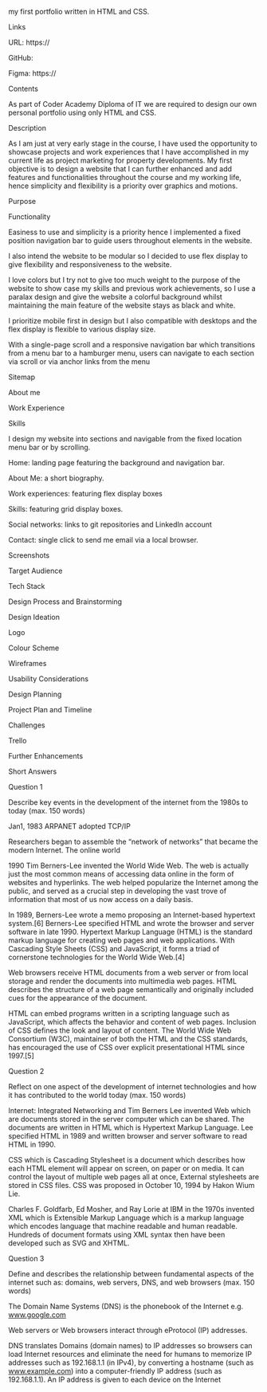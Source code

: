 my first portfolio written in HTML and CSS. 

  

Links 

URL: https:// 

GitHub:  

Figma: https:// 

 

Contents 

As part of Coder Academy Diploma of IT we are required to design our own personal portfolio using only HTML and CSS.  

Description 

As I am just at very early stage in the course, I have used the opportunity to showcase projects and work experiences that I have accomplished in my current life as project marketing for property developments. My first objective is to design a website that I can further enhanced and add features and functionalities throughout the course and my working life, hence simplicity and flexibility is a priority over graphics and motions.  

Purpose 

Functionality 

Easiness to use and simplicity is a priority hence I implemented a fixed position navigation bar to guide users throughout elements in the website.  

I also intend the website to be modular so I decided to use flex display to give flexibility and responsiveness to the website.  

I love colors but I try not to give too much weight to the purpose of the website to show case my skills and previous work achievements, so I use a paralax design and give the website a colorful background whilst maintaining the main feature of the website stays as black and white. 

I prioritize mobile first in design but I also compatible with desktops and the flex display is flexible to various display size.  

With a single-page scroll and a responsive navigation bar which transitions from a menu bar to a hamburger menu, users can navigate to each section via scroll or via anchor links from the menu 

Sitemap 

About me 

Work Experience 

Skills 

I design my website into sections and navigable from the fixed location menu bar or by scrolling.  

Home: landing page featuring the background and navigation bar. 

About Me: a short biography. 

Work experiences: featuring flex display boxes 

Skills: featuring grid display boxes. 

Social networks: links to git repositories and LinkedIn account 

Contact: single click to send me email via a local browser. 

 

Screenshots 

 

Target Audience 

Tech Stack 

Design Process and Brainstorming 

Design Ideation 

Logo 

Colour Scheme 

Wireframes 

Usability Considerations 

Design Planning 

Project Plan and Timeline 

Challenges 

Trello 

Further Enhancements 

Short Answers 

Question 1 

 Describe key events in the development of the internet from the 1980s to today (max. 150 words) 

Jan1, 1983    ARPANET adopted TCP/IP 

Researchers began to assemble the “network of networks” that became the modern Internet. The online world 

1990    Tim Berners-Lee invented the World Wide Web. The web is actually just the most common means of accessing data online in the form of websites and hyperlinks. The web helped popularize the Internet among the public, and served as a crucial step in developing the vast trove of information that most of us now access on a daily basis. 

In 1989, Berners-Lee wrote a memo proposing an Internet-based hypertext system.[6] Berners-Lee specified HTML and wrote the browser and server software in late 1990. Hypertext Markup Language (HTML) is the standard markup language for creating web pages and web applications. With Cascading Style Sheets (CSS) and JavaScript, it forms a triad of cornerstone technologies for the World Wide Web.[4] 

Web browsers receive HTML documents from a web server or from local storage and render the documents into multimedia web pages. HTML describes the structure of a web page semantically and originally included cues for the appearance of the document. 

HTML can embed programs written in a scripting language such as JavaScript, which affects the behavior and content of web pages. Inclusion of CSS defines the look and layout of content. The World Wide Web Consortium (W3C), maintainer of both the HTML and the CSS standards, has encouraged the use of CSS over explicit presentational HTML since 1997.[5] 

 

 

 

Question 2 

Reflect on one aspect of the development of internet technologies and how it has contributed to the world today (max. 150 words) 

Internet: Integrated Networking and Tim Berners Lee invented Web which are documents stored in the server computer which can be shared. The documents are written in HTML which is Hypertext Markup Language. Lee specified HTML in 1989 and written browser and server software to read HTML in 1990. 

 CSS which is Cascading Stylesheet is a document which describes how each HTML element will appear on screen, on paper or on media. It can control the layout of multiple web pages all at once, External stylesheets are stored in CSS files. CSS was proposed in October 10, 1994 by Hakon Wium Lie. 

Charles F. Goldfarb, Ed Mosher, and Ray Lorie at IBM in the 1970s invented XML which is Extensible Markup Language which is a markup language which encodes language that machine readable and human readable. Hundreds of document formats using XML syntax then have been developed such as SVG and XHTML. 

 

Question 3 

Define and describes the relationship between fundamental aspects of the internet such as: domains, web servers, DNS, and web browsers (max. 150 words) 

The Domain Name Systems (DNS) is the phonebook of the Internet e.g. www.google.com 

Web servers or Web browsers interact through eProtocol (IP) addresses. 

DNS translates Domains (domain names) to IP addresses so browsers can load Internet resources and eliminate the need for humans to memorize IP addresses such as 192.168.1.1 (in IPv4), by converting a hostname (such as www.example.com) into a computer-friendly IP address (such as 192.168.1.1). An IP address is given to each device on the Internet 

